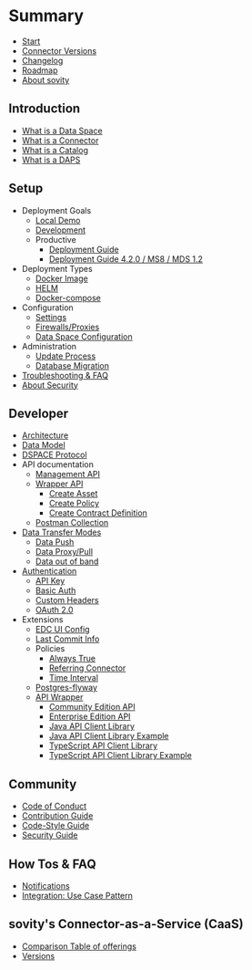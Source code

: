 # Summary

* [Start](./README.md)
* [Connector Versions](./launchers/README.md)
* [Changelog](./CHANGELOG.md)
* [Roadmap]()
* [About sovity](https://sovity.de/en/sovity-en/)

## Introduction
* [What is a Data Space](./docs/gitbook/what_is_a_dataspace.md)
* [What is a Connector](./docs/gitbook/what_is_a_connector.md)
* [What is a Catalog](./docs/gitbook/what_is_a_catalog.md)
* [What is a DAPS](./docs/gitbook/what_is_a_daps.md)

## Setup
* Deployment Goals
    * [Local Demo](./docs/deployment-guide/goals/local-demo)
    * [Development](./docs/deployment-guide/goals/development)
    * Productive
        * [Deployment Guide](./docs/deployment-guide/goals/production)
        * [Deployment Guide 4.2.0 / MS8 / MDS 1.2](docs/deployment-guide/goals/production/4.2.0/README.md)
* Deployment Types
    * [Docker Image](./docs/gitbook/docker_image.md)
    * [HELM](./docs/gitbook/helm.md)
    * [Docker-compose]()
* Configuration
    * [Settings]()
    * [Firewalls/Proxies]()
    * [Data Space Configuration]()
* Administration
    * [Update Process]()
    * [Database Migration](./extensions/postgres-flyway/README.md)
* [Troubleshooting & FAQ]()
* [About Security]()

## Developer
* [Architecture]()
* [Data Model]()
* [DSPACE Protocol]()
* API documentation
    * [Management API]()
    * [Wrapper API]()
        * [Create Asset]()
        * [Create Policy]()
        * [Create Contract Definition]()
    * [Postman Collection]()
* [Data Transfer Modes](./docs/getting-started/documentation/data-transfer-methods.md)
    * [Data Push]()
    * [Data Proxy/Pull](./docs/getting-started/documentation/pull-data-transfer.md)
    * [Data out of band]()
* [Authentication]()
    * [API Key]()
    * [Basic Auth]()
    * [Custom Headers]()
    * [OAuth 2.0](./docs/getting-started/documentation/oauth-data-address.md)
* Extensions
    * [EDC UI Config](./extensions/edc-ui-config/README.md)
    * [Last Commit Info](./extensions/last-commit-info/README.md)
    * Policies
        * [Always True](./extensions/policy-always-true/README.md)
        * [Referring Connector](./extensions/policy-referring-connector/README.md)
        * [Time Interval](./extensions/policy-time-interval/README.md)
    * [Postgres-flyway]()
    * [API Wrapper](./extensions/wrapper/README.md)
        * [Community Edition API](./extensions/wrapper/wrapper-api/README.md)
        * [Enterprise Edition API](./extensions/wrapper/wrapper-ee-api/README.md)
        * [Java API Client Library](./extensions/wrapper/clients/java-client/README.md)
        * [Java API Client Library Example](./extensions/wrapper/clients/java-client-example/README.md)
        * [TypeScript API Client Library](./extensions/wrapper/clients/typescript-client/README.md)
        * [TypeScript API Client Library Example](./extensions/wrapper/clients/typescript-client-example/README.md)

## Community
* [Code of Conduct](./CODE_OF_CONDUCT.md)
* [Contribution Guide](./CONTRIBUTING.md)
* [Code-Style Guide](./STYLEGUIDE.md)
* [Security Guide](./SECURITY.md)

## How Tos & FAQ
* [Notifications]()
* [Integration: Use Case Pattern]()

## sovity's Connector-as-a-Service (CaaS)
* [Comparison Table of offerings]()
* [Versions]()
